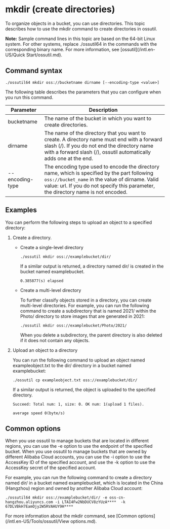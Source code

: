 # mkdir \(create directories\)

To organize objects in a bucket, you can use directories. This topic describes how to use the mkdir command to create directories in ossutil.

**Note:** Sample command lines in this topic are based on the 64-bit Linux system. For other systems, replace ./ossutil64 in the commands with the corresponding binary name. For more information, see [ossutil](/intl.en-US/Quick Start/ossutil.md).

## Command syntax

```
./ossutil64 mkdir oss://bucketname dirname [--encoding-type <value>]
```

The following table describes the parameters that you can configure when you run this command.

|Parameter|Description|
|---------|-----------|
|bucketname|The name of the bucket in which you want to create directories.|
|dirname|The name of the directory that you want to create. A directory name must end with a forward slash \(/\). If you do not end the directory name with a forward slash \(/\), ossutil automatically adds one at the end.|
|--encoding-type|The encoding type used to encode the directory name, which is specified by the part following `oss://bucket_name` in the value of dirname. Valid value: url. If you do not specify this parameter, the directory name is not encoded.|

## Examples

You can perform the following steps to upload an object to a specified directory:

1.  Create a directory.
    -   Create a single-level directory

        ```
        ./ossutil mkdir oss://examplebucket/dir/
        ```

        If a similar output is returned, a directory named dir/ is created in the bucket named examplebucket.

        ```
        0.385877(s) elapsed
        ```

    -   Create a multi-level directory

        To further classify objects stored in a directory, you can create multi-level directories. For example, you can run the following command to create a subdirectory that is named 2021/ within the Photo/ directory to store images that are generated in 2021:

        ```
        ./ossutil mkdir oss://examplebucket/Photo/2021/ 
        ```

        When you delete a subdirectory, the parent directory is also deleted if it does not contain any objects.

2.  Upload an object to a directory

    You can run the following command to upload an object named exampleobject.txt to the dir/ directory in a bucket named examplebucket:

    ```
    ./ossutil cp exampleobject.txt oss://examplebucket/dir/
    ```

    If a similar output is returned, the object is uploaded to the specified directory.

    ```
    Succeed: Total num: 1, size: 0. OK num: 1(upload 1 files).
    
    average speed 0(byte/s)
    ```


## Common options

When you use ossutil to manage buckets that are located in different regions, you can use the -e option to use the endpoint of the specified bucket. When you use ossutil to manage buckets that are owned by different Alibaba Cloud accounts, you can use the -i option to use the AccessKey ID of the specified account, and use the -k option to use the AccessKey secret of the specified account.

For example, you can run the following command to create a directory named dir/ in a bucket named examplebucket, which is located in the China \(Hangzhou\) region and owned by another Alibaba Cloud account:

```
./ossutil64 mkdir oss://examplebucket/dir/ -e oss-cn-hangzhou.aliyuncs.com -i LTAI4Fw2NbDUCV8zYUzA****  -k 67DLVBkH7EamOjy2W5RVAHUY9H****
```

For more information about the mkdir command, see [Common options](/intl.en-US/Tools/ossutil/View options.md).

